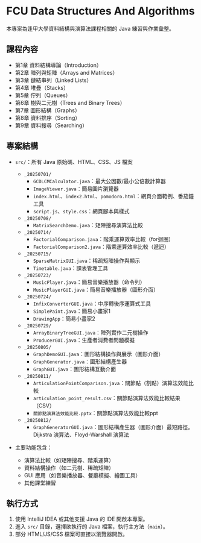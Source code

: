 # FCU Data Structures And Algorithms

本專案為逢甲大學資料結構與演算法課程相關的 Java 練習與作業彙整。

## 課程內容

- 第1章 資料結構導論（Introduction）
- 第2章 陣列與矩陣（Arrays and Matrices）
- 第3章 鏈結串列（Linked Lists）
- 第4章 堆疊（Stacks）
- 第5章 佇列（Queues）
- 第6章 樹與二元樹（Trees and Binary Trees）
- 第7章 圖形結構（Graphs）
- 第8章 資料排序（Sorting）
- 第9章 資料搜尋（Searching）

## 專案結構

- `src/`：所有 Java 原始碼、HTML、CSS、JS 檔案
    - `_20250701/`
        - `GCDLCMCalculator.java`：最大公因數/最小公倍數計算器
        - `ImageViewer.java`：簡易圖片瀏覽器
        - `index.html`、`index2.html`、`pomodoro.html`：網頁介面範例、番茄鐘工具
        - `script.js`、`style.css`：網頁腳本與樣式
    - `_20250708/`
        - `MatrixSearchDemo.java`：矩陣搜尋演算法比較
    - `_20250714/`
        - `FactorialComparison.java`：階乘運算效率比較（for迴圈）
        - `FactorialComparison2.java`：階乘運算效率比較（遞迴）
    - `_20250715/`
        - `SparseMatrixGUI.java`：稀疏矩陣操作與顯示
        - `Timetable.java`：課表管理工具
    - `_20250723/`
        - `MusicPlayer.java`：簡易音樂播放器（命令列）
        - `MusicPlayerGUI.java`：簡易音樂播放器（圖形介面）
    - `_20250724/`
        - `InfixConverterGUI.java`：中序轉後序運算式工具
        - `SimplePaint.java`：簡易小畫家1
        - `DrawingApp`：簡易小畫家2
    - `_20250729/`
        - `ArrayBinaryTreeGUI.java`：陣列實作二元樹操作
        - `ProducerGUI.java`：生產者消費者問題模擬
    - `_20250805/`
        - `GraphDemoGUI.java`：圖形結構操作與展示（圖形介面）
        - `GraphGenerator.java`：圖形結構產生器
        - `GraphGUI.java`：圖形結構互動介面
    - `_20250811/`
        - `ArticulationPointComparison.java`：關節點（割點）演算法效能比較
        - `articulation_point_result.csv`：關節點演算法效能比較結果（CSV）
        - `關節點演算法效能比較.pptx`：關節點演算法效能比較ppt
    - `_20250812/`
        - `GraphGeneratorGUI.java`：圖形結構產生器（圖形介面）最短路徑。Dijkstra 演算法、Floyd-Warshall 演算法

- 主要功能包含：
    - 演算法比較（如矩陣搜尋、階乘運算）
    - 資料結構操作（如二元樹、稀疏矩陣）
    - GUI 應用（如音樂播放器、餐廳模擬、繪圖工具）
    - 其他課堂練習

## 執行方式

1. 使用 IntelliJ IDEA 或其他支援 Java 的 IDE 開啟本專案。
2. 進入 `src/` 目錄，選擇欲執行的 Java 檔案，執行主方法（`main`）。
3. 部分 HTML/JS/CSS 檔案可直接以瀏覽器開啟。

